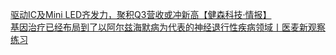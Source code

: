   
[驱动IC及Mini LED齐发力，聚积Q3营收或冲新高【健森科技·情报】](http://www.dianyue.me/archives/001/bpk4x1t05iv73o1w/)  
[基因治疗已经布局到了以阿尔兹海默病为代表的神经退行性疾病领域丨医麦新观察](http://www.dianyue.me/archives/532/ziy5j3irpjlo4vn4/)  
[练习](http://www.dianyue.me/archives/147/ynzdo9cyjahc2qy2/)
